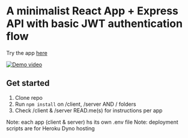 # A minimalist React App + Express API with basic JWT authentication flow

Try the app [here](https://minimalist-app-boilerplate.herokuapp.com)

[![Demo video](https://i.ibb.co/6Dr3tgr/ezgif-com-gif-maker.gif)](https://i.ibb.co/6Dr3tgr/ezgif-com-gif-maker.gif)


## Get started

1. Clone repo
2. Run `npm install` on /client, /server AND / folders
3. Check /client & /server READ.me(s) for instructions per app

Note: each app (client & server) hs its own .env file
Note: deployment scripts are for Heroku Dyno hosting
